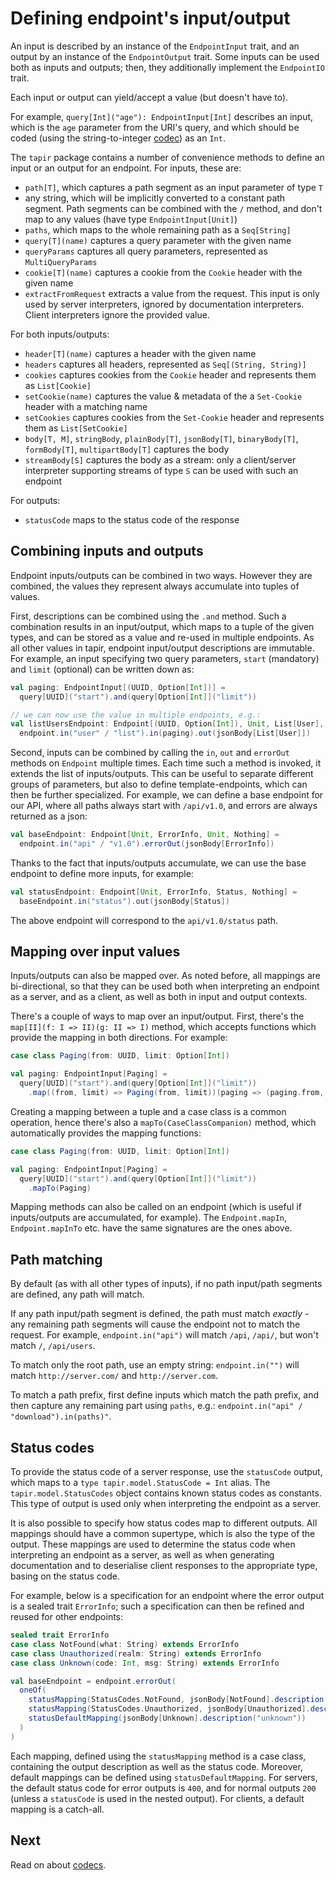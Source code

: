 # Defining endpoint's input/output

An input is described by an instance of the `EndpointInput` trait, and an output by an instance of the `EndpointOutput`
trait. Some inputs can be used both as inputs and outputs; then, they additionally implement the `EndpointIO` trait.

Each input or output can yield/accept a value (but doesn't have to).

For example, `query[Int]("age"): EndpointInput[Int]` describes an input, which is the `age` parameter from the URI's
query, and which should be coded (using the string-to-integer [codec](codecs.html)) as an `Int`.

The `tapir` package contains a number of convenience methods to define an input or an output for an endpoint. 
For inputs, these are:

* `path[T]`, which captures a path segment as an input parameter of type `T`
* any string, which will be implicitly converted to a constant path segment. Path segments can be combined with the `/` 
  method, and don't map to any values (have type `EndpointInput[Unit]`)
* `paths`, which maps to the whole remaining path as a `Seq[String]`
* `query[T](name)` captures a query parameter with the given name
* `queryParams` captures all query parameters, represented as `MultiQueryParams`
* `cookie[T](name)` captures a cookie from the `Cookie` header with the given name
* `extractFromRequest` extracts a value from the request. This input is only used by server interpreters, ignored
  by documentation interpreters. Client interpreters ignore the provided value.

For both inputs/outputs:

* `header[T](name)` captures a header with the given name
* `headers` captures all headers, represented as `Seq[(String, String)]`
* `cookies` captures cookies from the `Cookie` header and represents them as `List[Cookie]` 
* `setCookie(name)` captures the value & metadata of the a `Set-Cookie` header with a matching name 
* `setCookies` captures cookies from the `Set-Cookie` header and represents them as `List[SetCookie]` 
* `body[T, M]`, `stringBody`, `plainBody[T]`, `jsonBody[T]`, `binaryBody[T]`, `formBody[T]`, `multipartBody[T]` 
  captures the body
* `streamBody[S]` captures the body as a stream: only a client/server interpreter supporting streams of type `S` can be 
  used with such an endpoint

For outputs:

* `statusCode` maps to the status code of the response

## Combining inputs and outputs

Endpoint inputs/outputs can be combined in two ways. However they are combined, the values they represent always 
accumulate into tuples of values.

First, descriptions can be combined using the `.and` method. Such a combination results in an input/output, which maps
to a tuple of the given types, and can be stored as a value and re-used in multiple endpoints. As all other values in
tapir, endpoint input/output descriptions are immutable. For example, an input specifying two query parameters, `start`
(mandatory) and `limit` (optional) can be written down as:

```scala
val paging: EndpointInput[(UUID, Option[Int])] = 
  query[UUID]("start").and(query[Option[Int]]("limit"))

// we can now use the value in multiple endpoints, e.g.:
val listUsersEndpoint: Endpoint[(UUID, Option[Int]), Unit, List[User], Nothing] = 
  endpoint.in("user" / "list").in(paging).out(jsonBody[List[User]])
```

Second, inputs can be combined by calling the `in`, `out` and `errorOut` methods on `Endpoint` multiple times. Each time 
such a method is invoked, it extends the list of inputs/outputs. This can be useful to separate different groups of 
parameters, but also to define template-endpoints, which can then be further specialized. For example, we can define a 
base endpoint for our API, where all paths always start with `/api/v1.0`, and errors are always returned as a json:

```scala
val baseEndpoint: Endpoint[Unit, ErrorInfo, Unit, Nothing] =  
  endpoint.in("api" / "v1.0").errorOut(jsonBody[ErrorInfo])
```

Thanks to the fact that inputs/outputs accumulate, we can use the base endpoint to define more inputs, for example:

```scala
val statusEndpoint: Endpoint[Unit, ErrorInfo, Status, Nothing] = 
  baseEndpoint.in("status").out(jsonBody[Status])
```

The above endpoint will correspond to the `api/v1.0/status` path.

## Mapping over input values

Inputs/outputs can also be mapped over. As noted before, all mappings are bi-directional, so that they can be used both
when interpreting an endpoint as a server, and as a client, as well as both in input and output contexts.

There's a couple of ways to map over an input/output. First, there's the `map[II](f: I => II)(g: II => I)` method, 
which  accepts functions which provide the mapping in both directions. For example:

```scala
case class Paging(from: UUID, limit: Option[Int])

val paging: EndpointInput[Paging] = 
  query[UUID]("start").and(query[Option[Int]]("limit"))
    .map((from, limit) => Paging(from, limit))(paging => (paging.from, paging.limit))
```

Creating a mapping between a tuple and a case class is a common operation, hence there's also a 
`mapTo(CaseClassCompanion)` method, which automatically provides the mapping functions:

```scala
case class Paging(from: UUID, limit: Option[Int])

val paging: EndpointInput[Paging] = 
  query[UUID]("start").and(query[Option[Int]]("limit"))
    .mapTo(Paging)
```

Mapping methods can also be called on an endpoint (which is useful if inputs/outputs are accumulated, for example).
The `Endpoint.mapIn`, `Endpoint.mapInTo` etc. have the same signatures are the ones above.

## Path matching

By default (as with all other types of inputs), if no path input/path segments are defined, any path will match.

If any path input/path segment is defined, the path must match *exactly* - any remaining path segments will cause the
endpoint not to match the request. For example, `endpoint.in("api")` will match `/api`, `/api/`, but won't match
`/`, `/api/users`.

To match only the root path, use an empty string: `endpoint.in("")` will match `http://server.com/` and
`http://server.com`.

To match a path prefix, first define inputs which match the path prefix, and then capture any remaining part using
`paths`, e.g.: `endpoint.in("api" / "download").in(paths)"`.

## Status codes

To provide the status code of a server response, use the `statusCode` output, which maps to a
`type tapir.model.StatusCode = Int` alias. The `tapir.model.StatusCodes` object contains known status codes as
constants. This type of output is used only when interpreting the endpoint as a server.

It is also possible to specify how status codes map to different outputs. All mappings should have a common supertype,
which is also the type of the output. These mappings are used to determine the status code when interpreting an endpoint
as a server, as well as when generating documentation and to deserialise client responses to the appropriate type,
basing on the status code.

For example, below is a specification for an endpoint where the error output is a sealed trait `ErrorInfo`; 
such a specification can then be refined and reused for other endpoints:

```scala
sealed trait ErrorInfo
case class NotFound(what: String) extends ErrorInfo
case class Unauthorized(realm: String) extends ErrorInfo
case class Unknown(code: Int, msg: String) extends ErrorInfo

val baseEndpoint = endpoint.errorOut(
  oneOf(
    statusMapping(StatusCodes.NotFound, jsonBody[NotFound].description("not found")),
    statusMapping(StatusCodes.Unauthorized, jsonBody[Unauthorized].description("unauthorized")),
    statusDefaultMapping(jsonBody[Unknown].description("unknown"))
  )
)
```

Each mapping, defined using the `statusMapping` method is a case class, containing the output description as well as
the status code. Moreover, default mappings can be defined using `statusDefaultMapping`. For servers, the default
status code for error outputs is `400`, and for normal outputs `200` (unless a `statusCode` is used in the
nested output). For clients, a default mapping is a catch-all.

## Next

Read on about [codecs](codecs.html).
